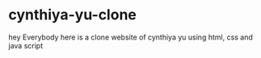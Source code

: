 # cynthiya-yu-clone
hey Everybody
here is a clone website of cynthiya yu using html, css and java script

